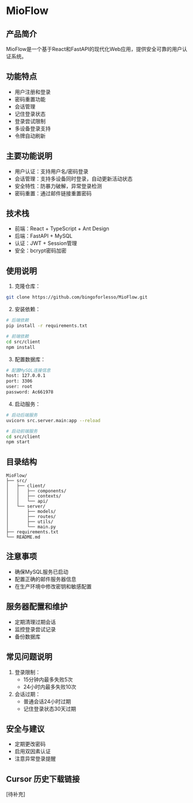 # MioFlow

## 产品简介
MioFlow是一个基于React和FastAPI的现代化Web应用，提供安全可靠的用户认证系统。

## 功能特点
- 用户注册和登录
- 密码重置功能
- 会话管理
- 记住登录状态
- 登录尝试限制
- 多设备登录支持
- 令牌自动刷新

## 主要功能说明
- 用户认证：支持用户名/密码登录
- 会话管理：支持多设备同时登录，自动更新活动状态
- 安全特性：防暴力破解，异常登录检测
- 密码重置：通过邮件链接重置密码

## 技术栈
- 前端：React + TypeScript + Ant Design
- 后端：FastAPI + MySQL
- 认证：JWT + Session管理
- 安全：bcrypt密码加密

## 使用说明
1. 克隆仓库：
```bash
git clone https://github.com/bingoforlesso/MioFlow.git
```

2. 安装依赖：
```bash
# 后端依赖
pip install -r requirements.txt

# 前端依赖
cd src/client
npm install
```

3. 配置数据库：
```bash
# 配置MySQL连接信息
host: 127.0.0.1
port: 3306
user: root
password: Ac661978
```

4. 启动服务：
```bash
# 启动后端服务
uvicorn src.server.main:app --reload

# 启动前端服务
cd src/client
npm start
```

## 目录结构
```
MioFlow/
├── src/
│   ├── client/
│   │   ├── components/
│   │   ├── contexts/
│   │   └── api/
│   └── server/
│       ├── models/
│       ├── routes/
│       ├── utils/
│       └── main.py
├── requirements.txt
└── README.md
```

## 注意事项
- 确保MySQL服务已启动
- 配置正确的邮件服务器信息
- 在生产环境中修改密钥和敏感配置

## 服务器配置和维护
- 定期清理过期会话
- 监控登录尝试记录
- 备份数据库

## 常见问题说明
1. 登录限制：
   - 15分钟内最多失败5次
   - 24小时内最多失败10次
2. 会话过期：
   - 普通会话24小时过期
   - 记住登录状态30天过期

## 安全与建议
- 定期更改密码
- 启用双因素认证
- 注意异常登录提醒

## Cursor 历史下载链接
[待补充]